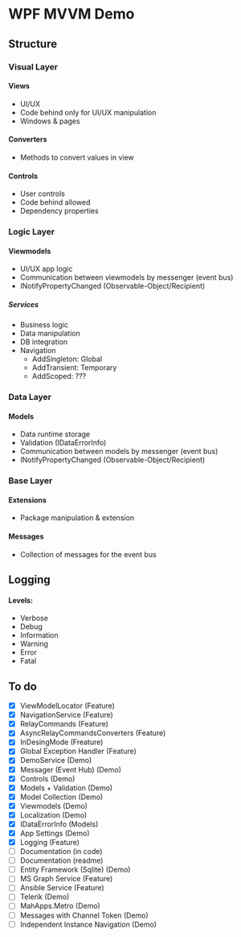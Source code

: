 # WPF MVVM Demo



## Structure

### Visual Layer

#### Views

- UI/UX
- Code behind only for UI/UX manipulation
- Windows & pages

#### Converters

- Methods to convert values in view

#### Controls

- User controls
- Code behind allowed 
- Dependency properties



### Logic Layer

#### Viewmodels

- UI/UX app logic 
- Communication between viewmodels by messenger (event bus)
- INotifyPropertyChanged (Observable-Object/Recipient)

##### Services

- Business logic
- Data manipulation
- DB integration
- Navigation
  - AddSingleton: Global
  - AddTransient: Temporary
  - AddScoped: ???



### Data Layer

#### Models

- Data runtime storage
- Validation (IDataErrorInfo)
- Communication between models by messenger (event bus)
- INotifyPropertyChanged (Observable-Object/Recipient)



### Base Layer

#### Extensions

- Package manipulation & extension

#### Messages

- Collection of messages for the event bus



## Logging

#### Levels:

- Verbose
- Debug
- Information
- Warning
- Error
- Fatal



## To do

- [x] ViewModelLocator (Feature)
- [x] NavigationService (Feature)
- [x] RelayCommands (Feature)
- [x] AsyncRelayCommandsConverters (Feature)
- [x] InDesingMode (Freature)
- [x] Global Exception Handler (Feature)
- [x] DemoService (Demo)
- [x] Messager (Event Hub) (Demo)
- [x] Controls (Demo)
- [x] Models + Validation (Demo)
- [x] Model Collection (Demo)
- [x] Viewmodels (Demo)
- [x] Localization (Demo)
- [x] IDataErrorInfo (Models)
- [x] App Settings (Demo)
- [x] Logging (Feature)
- [ ] Documentation (in code)
- [ ] Documentation (readme)
- [ ] Entity Framework (Sqlite) (Demo)
- [ ] MS Graph Service (Feature)
- [ ] Ansible Service (Feature)
- [ ] Telerik (Demo)
- [ ] MahApps.Metro  (Demo)
- [ ] Messages with Channel Token (Demo)
- [ ] Independent Instance Navigation (Demo)
